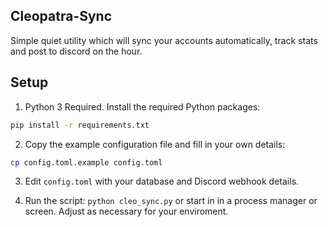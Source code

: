 ## Cleopatra-Sync

Simple quiet utility which will sync your accounts automatically, track stats and post to discord on the hour.

## Setup

1. Python 3 Required. Install the required Python packages:
  ```bash
  pip install -r requirements.txt
  ```

2. Copy the example configuration file and fill in your own details:
  ```bash
  cp config.toml.example config.toml
  ```
  
3. Edit `config.toml` with your database and Discord webhook details.

4. Run the script: `python cleo_sync.py` or start in in a process manager or screen. Adjust as necessary for your enviroment.